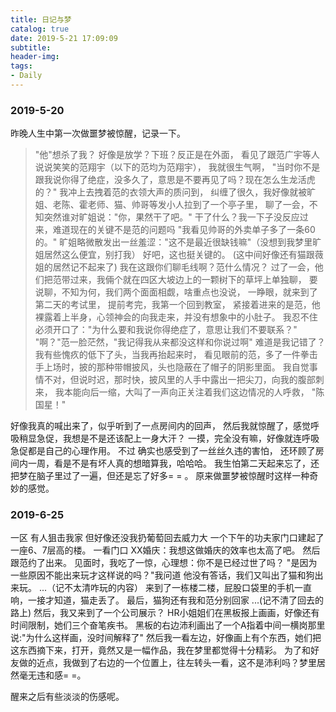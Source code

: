 ```yaml
---
title: 日记与梦
catalog: true
date: 2019-5-21 17:09:09
subtitle:
header-img:
tags:
- Daily
---
```


### 2019-5-20
昨晚人生中第一次做噩梦被惊醒，记录一下。

>"他"想杀了我？
好像是放学？下班？反正是在外面，
看见了跟范广宇等人说说笑笑的范翔宇（以下的范均为范翔宇），
我就很生气啊，
"当时你不是跟我说你得了绝症，没多久了，意思是不要再见了吗？现在怎么生龙活虎的？"
我冲上去拽着范的衣领大声的质问到，
纠缠了很久，我好像就被旷姐、老陈、霍老师、猫、帅哥等发小人拉到了一个亭子里，
聊了一会，不知突然谁对旷姐说："你，果然干了吧。"
干了什么？我一下子没反应过来，难道现在的关键不是范的问题吗
"我看见帅哥的外卖单子多了一条60的。"
旷姐略微散发出一丝羞涩："这不是最近很缺钱嘛"（没想到我梦里旷姐居然这么便宜，别打我）
好吧，这也挺关键的。
(这中间好像还有猫跟薇姐的居然记不起来了)
我在这跟你们聊毛线啊？范什么情况？
过了一会，他们把范带过来，我倆个就在四区大坡边上的一颗树下的草坪上单独聊，
要说聊，不知为何，我们两个面面相觑，啥重点也没说，
一睁眼，就来到了第二天的考试里，
提前考完，我第一个回到教室，
紧接着进来的是范，他裸露着上半身，心领神会的向我走来，并没有想象中的小肚子。
我忍不住必须开口了："为什么要和我说你得绝症了，意思让我们不要联系？"
"啊？"范一脸茫然，"我记得我从来都没这样和你说过啊"
难道是我记错了？我有些愧疚的低下了头，当我再抬起来时，
看见眼前的范，多了一件拳击手上场时，披的那种带帽披风，头也隐蔽在了帽子的阴影里面。
我自觉事情不对，但说时迟，那时快，披风里的人手中露出一把尖刀，向我的腹部刺来，
我本能向后一缩，大叫了一声向正关注着我们这边情况的人呼救，
>"陈国星！"

好像我真的喊出来了，似乎听到了一点房间内的回声，
然后我就惊醒了，感觉呼吸稍显急促，我想是不是还该配上一身大汗？
一摸，完全没有嘛，好像就连呼吸急促都是自己的心理作用。
不过 确实也感受到了一丝丝久违的害怕，
还环顾了房间内一周，看是不是有坏人真的想暗算我，哈哈哈。
我生怕第二天起来忘了，还把梦在脑子里过了一遍，但还是忘了好多= = 。
原来做噩梦被惊醒时这样一种奇妙的感觉。

### 2019-6-25
一区
有人狙击我家 但好像还没我扔葡萄回去威力大
一个下午的功夫家门口建起了一座6、7层高的楼。
一看门口 XX婚庆：我想这做婚庆的效率也太高了吧。
然后跟范约了出来。
见面时，我吃了一惊，心理想：你不是已经过世了吗？
"是因为一些原因不能出来玩才这样说的吗？"我问道
他没有答话，我们又叫出了猫和狗出来玩。
...（记不太清咋玩的内容）
来到了一栋楼二楼，屁股口袋里的手机一直响，一接才知道，猫走丢了。
最后，猫狗还有我和范分别回家
...(记不清了回去的路上)
然后，我又来到了一个公司展示？
HR小姐姐们在黑板报上画画，好像还有时间限制，她们三个奋笔疾书。
黑板的右边沛利画出了一个A指着中间一横岗那里说:"为什么这样画，没时间解释了"
然后我一看左边，好像画上有个东西，她们把这东西摘下来，打开，竟然又是一幅作品，我在梦里都觉得十分精彩。
为了和好友做的近点，我做到了右边的一个位置上，往左转头一看，这不是沛利吗？梦里居然毫无违和感= =。

醒来之后有些淡淡的伤感呢。








